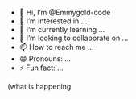 - 👋 Hi, I’m @Emmygold-code
- 👀 I’m interested in ...
- 🌱 I’m currently learning ...
- 💞️ I’m looking to collaborate on ...
- 📫 How to reach me ...
- 😄 Pronouns: ...
- ⚡ Fun fact: ...

<!---
Emmygold-code/Emmygold-code is a ✨ special ✨ repository because its `README.md` (this file) appears on your GitHub profile.
You can click the Preview link to take a look at your changes.
--->(what is happening
